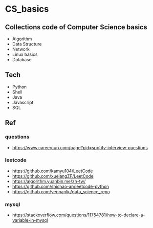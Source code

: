 # CS_basics

## Collections code of Computer Science basics
- Algorithm 
- Data Structure
- Network
- Linux basics 
- Database 

## Tech
- Python 
- Shell
- Java
- Javascript
- SQL

## Ref

### questions
- https://www.careercup.com/page?pid=spotify-interview-questions

### leetcode 
- https://github.com/kamyu104/LeetCode
- https://github.com/xuelangZF/LeetCode
- https://algorithm.yuanbin.me/zh-tw/
- https://github.com/shichao-an/leetcode-python
- https://github.com/yennanliu/data_science_repo

### mysql
- https://stackoverflow.com/questions/11754781/how-to-declare-a-variable-in-mysql 

